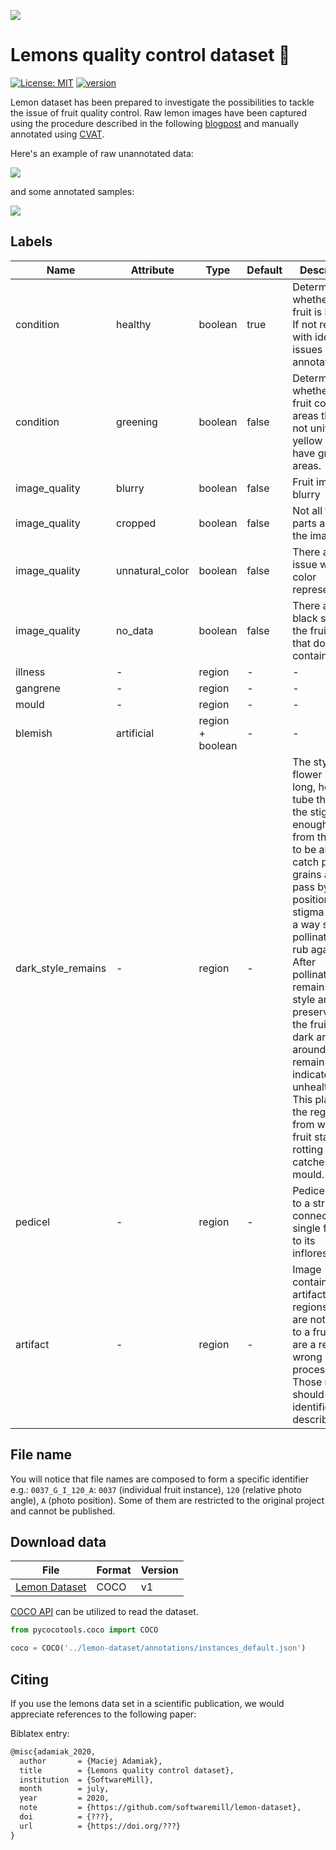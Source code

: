 ![](docs/img/logo.png)

# Lemons quality control dataset :lemon:
[![License: MIT](https://img.shields.io/badge/License-MIT-yellow.svg)](https://opensource.org/licenses/MIT)
[![version](https://img.shields.io/badge/version-1.0.0-yellow.svg)](https://semver.org)

Lemon dataset has been prepared to investigate the possibilities to tackle the issue of fruit quality control. Raw lemon images have been captured using the procedure described in the following [blogpost](https://blog.softwaremill.com/when-life-gives-you-lemons-create-a-dataset-70522d6b1aa0) and manually annotated using [CVAT](https://github.com/opencv/cvat).

Here's an example of raw unannotated data:

![](docs/img/lemon-dataset-raw-sprite.png)

and some annotated samples:

![](docs/img/lemon-dataset-annotated-sprite.png)

## Labels

| Name               | Attribute       | Type             | Default | Description                                                                                                                                                                                                                                                                                                                                                                                                                                          | Example                                                                                                        |
| ---                | ---             | ---              | ---     | ---                                                                                                                                                                                                                                                                                                                                                                                                                                                  | ---                                                                                                            |
| condition          | healthy         | boolean          | true    | Determine whether the fruit is healthy. If not regions with identified issues are annotate                                                                                                                                                                                                                                                                                                                                                           | ![](docs/img/examples/healthy.png)                                                                             |
| condition          | greening        | boolean          | false   | Determine whether the fruit contains areas that are not uniformly yellow and have green areas.                                                                                                                                                                                                                                                                                                                                                       | ![](docs/img/examples/greening.png)                                                                            |
| image_quality      | blurry          | boolean          | false   | Fruit image is blurry                                                                                                                                                                                                                                                                                                                                                                                                                                | ![](docs/img/examples/blurry.png)                                                                              |
| image_quality      | cropped         | boolean          | false   | Not all fruit parts are on the image                                                                                                                                                                                                                                                                                                                                                                                                                 | ![](docs/img/examples/cropped.png)                                                                             |
| image_quality      | unnatural_color | boolean          | false   | There are issue with color representation.                                                                                                                                                                                                                                                                                                                                                                                                           | ![](docs/img/examples/unnatural_color.png)                                                                     |
| image_quality      | no_data         | boolean          | false   | There are black spots on the fruit image that do not contain data.                                                                                                                                                                                                                                                                                                                                                                                   | ![](docs/img/examples/no_data.png)                                                                             |
| illness            | -               | region           | -       | -                                                                                                                                                                                                                                                                                                                                                                                                                                                    | ![](docs/img/examples/illness_1.png) ![](docs/img/examples/illness_2.png) ![](docs/img/examples/illness_3.png) |
| gangrene           | -               | region           | -       | -                                                                                                                                                                                                                                                                                                                                                                                                                                                    | ![](docs/img/examples/gangrene.png)                                                                            |
| mould              | -               | region           | -       | -                                                                                                                                                                                                                                                                                                                                                                                                                                                    | ![](docs/img/examples/mould.png)                                                                               |
| blemish            | artificial      | region + boolean | -       | -                                                                                                                                                                                                                                                                                                                                                                                                                                                    | ![](docs/img/examples/blemish_1.png) ![](docs/img/examples/blemish_2.png)                                      |
| dark_style_remains | -               | region           | -       | The style of a flower is a long, hollow tube that holds the stigma far enough away from the ovary to be able to catch pollen grains as they pass by or positions the stigma in such a way so pollinators will rub against it. After pollination the remains of style are preserved in the fruit. A dark area around the remain of style indicates an unhealthy fruit. This place is the region from which the fruit starts rotting or catches mould. | ![](docs/img/examples/dark_style_remains_1.png) ![](docs/img/examples/dark_style_remains_2.png)                |
| pedicel            | -               | region           | -       | Pedicel refers to a structure connecting a single flower to its inflorescence.                                                                                                                                                                                                                                                                                                                                                                       | ![](docs/img/examples/pedicel.png)                                                                             |
| artifact           | -               | region           | -       | Image contains artifacts i.e. regions that are not related to a fruit and are a result of wrong image processing. Those regions should be identified and described.                                                                                                                                                                                                                                                                                  | ![](docs/img/examples/artifact.png)                                                                            |

## File name

You will notice that file names are composed to form a specific identifier e.g.:
`0037_G_I_120_A`: `0037` (individual fruit instance), `120` (relative photo angle), `A` (photo position). Some of them are restricted to the original project and cannot be published.

## Download data

| File                                    | Format | Version |
| ---                                     | ---    | ---     |
| [Lemon Dataset](data/lemon-dataset.zip) | COCO   | v1      |

[COCO API](https://github.com/cocodataset/cocoapi) can be utilized to read the dataset.

```python
from pycocotools.coco import COCO

coco = COCO('../lemon-dataset/annotations/instances_default.json')
```

## Citing
If you use the lemons data set in a scientific publication, we would appreciate references to the following paper:

Biblatex entry:
```latex
@misc{adamiak_2020,
  author       = {Maciej Adamiak},
  title        = {Lemons quality control dataset},
  institution  = {SoftwareMill},
  month        = july,
  year         = 2020,
  note         = {https://github.com/softwaremill/lemon-dataset},
  doi          = {???},
  url          = {https://doi.org/???}
}
```
